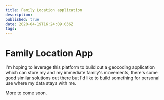 ```yaml
---
title: Family Location application
description: 
published: true
date: 2020-04-19T16:24:09.036Z
tags: 
---
```


# Family Location App
I'm hoping to leverage this platform to build out a geocoding application which can store my and my immediate family's movements, there's some good similar solutions out there but I'd like to build something for personal use where my data stays with me. 

More to come soon.